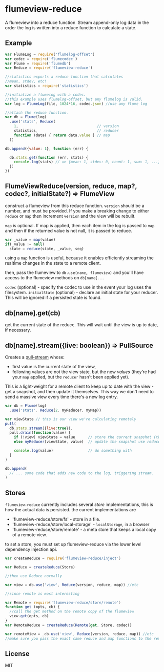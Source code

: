 # flumeview-reduce

A flumeview into a reduce function.
Stream append-only log data in the order the log is written into a reduce function to calculate a state.

## Example

``` js
var FlumeLog = require('flumelog-offset')
var codec = require('flumecodec')
var Flume = require('flumedb')
var Reduce = require('flumeview-reduce')

//statistics exports a reduce function that calculates
//mean, stdev, etc!
var statistics = require('statistics')

//initialize a flumelog with a codec.
//this example uses flumelog-offset, but any flumelog is valid.
var log = FlumeLog(file, 1024*16, codec.json) //use any flume log

//attach the reduce function.
var db = Flume(log)
  .use('stats', Reduce(
    1,                                    // version
    statistics,                           // reducer
    function (data) { return data.value } // map
  ))

db.append({value: 1}, function (err) {

  db.stats.get(function (err, stats) {
    console.log(stats) // => {mean: 1, stdev: 0, count: 1, sum: 1, ...}
  })
})
```

## FlumeViewReduce(version, reduce, map?, codec?, initialState?) => FlumeView

construct a flumeview from this reduce function. `version` should be a number,
and must be provided. If you make a breaking change to either `reduce` or `map`
then increment `version` and the view will be rebuilt.

`map` is optional. If map is applied, then each item in the log is passed to `map`
and then if the returned value is not null, it is passed to reduce.

``` js
var _value = map(value)
if(_value != null)
  state = reduce(state, _value, seq)
```

using a `map` function is useful, because it enables efficiently streaming the realtime
changes in the state to a remote client.

then, pass the flumeview to `db.use(name, flumeview)`
and you'll have access to the flumeview methods on `db[name]...`

`codec` (optional) - specify the codec to use in the event your log uses the filesystem.
`initialState` (optional) - declare an initial state for your reducer. This will be ignored if a persisted state is found.

## db[name].get(cb)

get the current state of the reduce. This will wait until the view is up to date, if necessary.

## db[name].stream({live: boolean}) => PullSource

Creates a [pull-stream](https://github.com/pull-stream/pull-stream) whose:
- first value is the current state of the view,
- following values are not the view state, but the new _values_ (they're had your `map` applied, but the `reducer` hasn't been applied yet).

This is a light-weight for a remote client to keep up to date with the view - get a snapshot, and then update it themselves. This way we don't need to send a massive view every time there's a new log entry.

```js
var db = Flume(log)
  .use('stats', Reduce(2, myReducer, myMap))

var viewState // this is our view we're calculating remotely
pull(
  db.stats.stream({live:true}),
  pull.drain(function(value) {
    if (!view) viewState = value      // store the current snapshot (the first value)
    else myReducer(viewState, value)  // update the snapshot use reducer + mapped values

    console.log(value)                // do something with 
  }
)

db.append(
  // ... some code that adds new code to the log, triggering stream.
)
```

## Stores

`flumeview-reduce` currently includes several _store_ implementations,
this is how the actual data is persisted. the current implementations are

* 'flumeview-reduce/store/fs' - store in a file.
* 'flumeview-reduce/store/local-storage' - `localStorage`, in a browser
* 'flumeview-reduce/store/remote' - a meta store that keeps a local copy of a remote view.

to set a store, you must set up flumeview-reduce via the lower level dependency injection api.

``` js
var createReduce = require('flumeview-reduce/inject')

var Reduce = createReduce(Store)

//then use Reduce normally

var view = db.use('view', Reduce(version, reduce, map)) //etc

//since remote is most interesting

var Remote = require('flumeview-reduce/store/remote')
function get (opts, cb) {
  //call the get method on the remote copy of the flumeview
  view.get(opts, cb)
}
var RemoteReduce = createReduce(Remote(get, Store, codec))

var remoteView = _db.use('view', Reduce(version, reduce, map)) //etc
//make sure you pass the exact same reduce and map functions to the remote view!
```

## License

MIT

